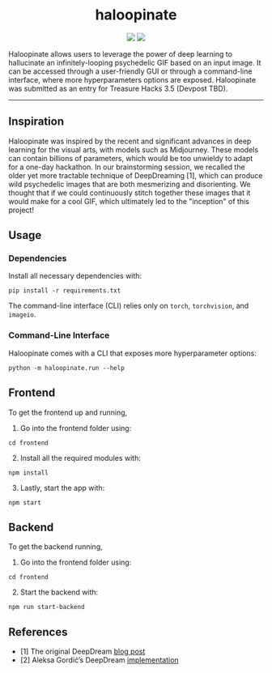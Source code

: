 <div align="center">    

# haloopinate

</div>


<p align="center">
  <img src="samples/mona_lisa.gif"/>
  <img src="samples/treasure_hacks_logo.gif"/>
</p>

Haloopinate allows users to leverage the power of deep learning to hallucinate an infinitely-looping psychedelic GIF based on an input image.
It can be accessed through a user-friendly GUI or through a command-line interface, where more hyperparameters options are exposed.
Haloopinate was submitted as an entry for Treasure Hacks 3.5 (Devpost TBD).

______________________________________________________________________

## Inspiration

Haloopinate was inspired by the recent and significant advances in deep learning for the visual arts, with models such as Midjourney. These models can contain billions of parameters, which would be too unwieldy to adapt for a one-day hackathon. In our brainstorming session, we recalled the older yet more tractable technique of DeepDreaming [1], which can produce wild psychedelic images that are both mesmerizing and disorienting. We thought that if we could continuously stitch together these images that it would make for a cool GIF, which ultimately led to the "inception" of this project!

## Usage

### Dependencies

Install all necessary dependencies with:

```commandline
pip install -r requirements.txt
```

The command-line interface (CLI) relies only on `torch`, `torchvision`, and `imageio`. 

### Command-Line Interface

Haloopinate comes with a CLI that exposes more hyperparameter options: 

```commandline
python -m haloopinate.run --help
```

## Frontend

To get the frontend up and running,

1. Go into the frontend folder using:
```commandline
cd frontend
```
2. Install all the required modules with:
```commandline
npm install
```
3. Lastly, start the app with:
```commandline
npm start
```

## Backend

To get the backend running, 

1. Go into the frontend folder using:
```commandline
cd frontend
```
2. Start the backend with:
```commandline
npm run start-backend
```

## References
- [1] The original DeepDream [blog post](https://ai.googleblog.com/2015/06/inceptionism-going-deeper-into-neural.html)
- [2] Aleksa Gordić’s DeepDream [implementation](https://github.com/gordicaleksa/pytorch-deepdream/tree/master)  
